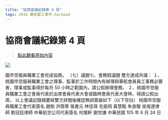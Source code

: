 ```yaml
---
title: "協商會議紀錄第 4 頁"
tags: 2016 華航罷工事件,hackpad
---
```


# 協商會議紀錄第 4 頁

> [點此觀看原始內容](https://g0v.hackpad.tw/0.9qh7w7b9z4ge)


![](https://g0vhackmd.blob.core.windows.net/g0v-hackmd-images/upload_f59cff6e64310c96064b1e0a6eefaa3c)

園市空服員職業工會完成協商。
（七）議題七、會務假議題
雙方達成共識：
１、桃園市空服員職業工會之理事、監事於工作時間內有辦理與華航會員員工事務必要者，理事或監事得於每月 50 小時之範圍內，請公假辦理會務。
２、桃園市空服員職業工會之會員代表於出席會員代表大會或臨時會員代表大會時，得請公假出席。
以上會議記錄摘要經雙方詳閱後確認無誤簽屬如下（以下空白）
桃園市空服員職業工會代表簽名
趙剛
洪蓓蒂
張書元
林佳瑋
毛振飛
黃慧甄
朱良駿
吳俊達律師
劉冠廷律師
中華航空公司代表簽名
何煖軒
謝世謙
中華民國 105 年 6 月 24 日



